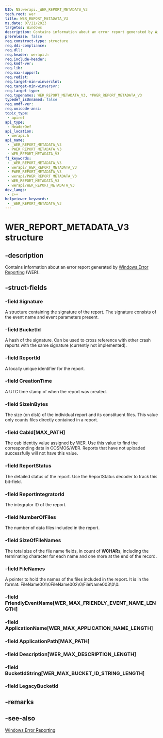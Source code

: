 ```yaml
---
UID: NS:werapi._WER_REPORT_METADATA_V3
tech.root: wer
title: WER_REPORT_METADATA_V3
ms.date: 07/21/2023
targetos: Windows
description: Contains information about an error report generated by Windows Error Reporting (WER).
prerelease: false
req.construct-type: structure
req.ddi-compliance: 
req.dll: 
req.header: werapi.h
req.include-header: 
req.kmdf-ver: 
req.lib: 
req.max-support: 
req.redist: 
req.target-min-winverclnt: 
req.target-min-winversvr: 
req.target-type: 
req.typenames: WER_REPORT_METADATA_V3, *PWER_REPORT_METADATA_V3
typedef_isUnnamed: false
req.umdf-ver: 
req.unicode-ansi: 
topic_type:
 - apiref
api_type:
 - HeaderDef
api_location:
 - werapi.h
api_name:
 - _WER_REPORT_METADATA_V3
 - PWER_REPORT_METADATA_V3
 - WER_REPORT_METADATA_V3
f1_keywords:
 - _WER_REPORT_METADATA_V3
 - werapi/_WER_REPORT_METADATA_V3
 - PWER_REPORT_METADATA_V3
 - werapi/PWER_REPORT_METADATA_V3
 - WER_REPORT_METADATA_V3
 - werapi/WER_REPORT_METADATA_V3
dev_langs:
 - c++
helpviewer_keywords:
 - _WER_REPORT_METADATA_V3
---
```


# WER_REPORT_METADATA_V3 structure

## -description

Contains information about an error report generated by [Windows Error Reporting](../_wer/index.md) (WER).

## -struct-fields

### -field Signature

A structure containing the signature of the report. The signature consists of the event name and event parameters present.

### -field BucketId

A hash of the signature. Can be used to cross reference with other crash reports with the same signature (currently not implemented).

### -field ReportId

A locally unique identifier for the report.

### -field CreationTime

A UTC time stamp of when the report was created.

### -field SizeInBytes

The size (on disk) of the individual report and its constituent files. This value only counts files directly contained in a report.

### -field CabId[MAX_PATH]

The cab identity value assigned by WER. Use this value to find the corresponding data in COSMOS/WER. Reports that have not uploaded successfully will not have this value.

### -field ReportStatus

The detailed status of the report. Use the ReportStatus decoder to track this bit-field.

### -field ReportIntegratorId

The integrator ID of the report.

### -field NumberOfFiles

The number of data files included in the report.

### -field SizeOfFileNames

The total size of the file name fields, in count of **WCHAR**s, including the terminating character for each name and one more at the end of the record.

### -field FileNames

A pointer to hold the names of the files included in the report. It is in the format: FileName001\0FileName002\0\FileName003\0\0.

### -field FriendlyEventName[WER_MAX_FRIENDLY_EVENT_NAME_LENGTH]

### -field ApplicationName[WER_MAX_APPLICATION_NAME_LENGTH]

### -field ApplicationPath[MAX_PATH]

### -field Description[WER_MAX_DESCRIPTION_LENGTH]

### -field BucketIdString[WER_MAX_BUCKET_ID_STRING_LENGTH]

### -field LegacyBucketId

## -remarks

## -see-also

[Windows Error Reporting](../_wer/index.md)
